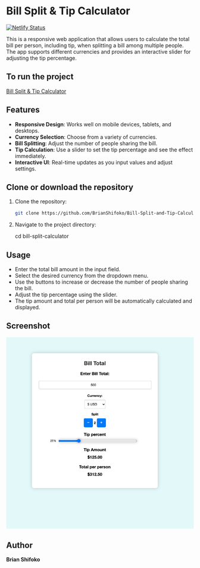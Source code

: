 # Bill Split & Tip Calculator

[![Netlify Status](https://api.netlify.com/api/v1/badges/cc4e7b01-b9d0-4f0b-a6e7-f46e6ad21c9d/deploy-status)](https://app.netlify.com/sites/brianshifoko-bill-split-tip-calc/deploys)

This is a responsive web application that allows users to calculate the total bill per person, including tip, when splitting a bill among multiple people. The app supports different currencies and provides an interactive slider for adjusting the tip percentage.

## To run the project
[Bill Split & Tip Calculator](https://brianshifoko-bill-split-tip-calc.netlify.app/)



## Features

- **Responsive Design**: Works well on mobile devices, tablets, and desktops.
- **Currency Selection**: Choose from a variety of currencies.
- **Bill Splitting**: Adjust the number of people sharing the bill.
- **Tip Calculation**: Use a slider to set the tip percentage and see the effect immediately.
- **Interactive UI**: Real-time updates as you input values and adjust settings.

## Clone or download the repository

1. Clone the repository:
   ```bash
   git clone https://github.com/BrianShifoko/Bill-Split-and-Tip-Calculator.git
   ```

2. Navigate to the project directory:

    cd bill-split-calculator

## Usage
- Enter the total bill amount in the input field.
- Select the desired currency from the dropdown menu.
- Use the buttons to increase or decrease the number of people sharing the bill.
- Adjust the tip percentage using the slider.
- The tip amount and total per person will be automatically calculated and displayed.

## Screenshot

![Bill Split Calculator Screenshot](images/Bill%20Calculator%20Screenshot.png)

## Author

**Brian Shifoko**